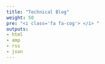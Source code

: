 ```yaml
---
title: "Technical Blog"
weight: 50
pre: "<i class='fa fa-cog'> </i> "
outputs:
- html
- amp
- rss
- json
---
```

